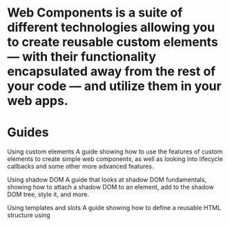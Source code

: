 # Web Components is a suite of different technologies allowing you to create reusable custom elements — with their functionality encapsulated away from the rest of your code — and utilize them in your web apps.

# Guides
Using custom elements
A guide showing how to use the features of custom elements to create simple web components, as well as looking into lifecycle callbacks and some other more advanced features.

Using shadow DOM
A guide that looks at shadow DOM fundamentals, showing how to attach a shadow DOM to an element, add to the shadow DOM tree, style it, and more.

Using templates and slots
A guide showing how to define a reusable HTML structure using <template> and <slot> elements, and then use that structure inside your web components.